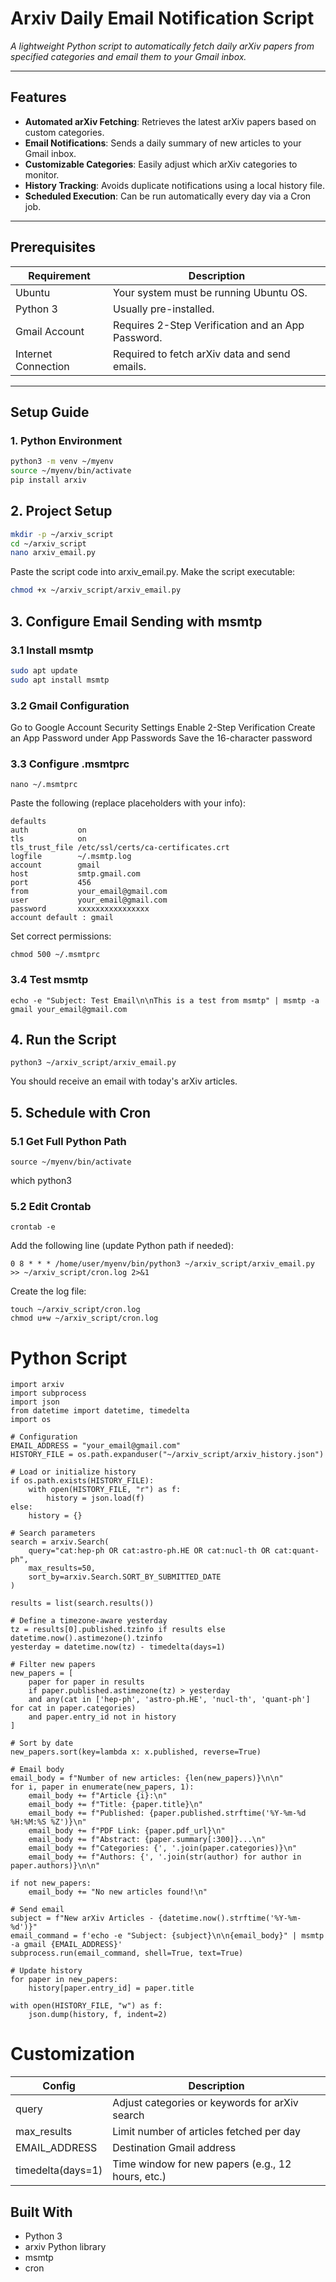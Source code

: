#  Arxiv Daily Email Notification Script

*A lightweight Python script to automatically fetch daily arXiv papers from specified categories and email them to your Gmail inbox.*

---

##  Features

- **Automated arXiv Fetching**: Retrieves the latest arXiv papers based on custom categories.
- **Email Notifications**: Sends a daily summary of new articles to your Gmail inbox.
- **Customizable Categories**: Easily adjust which arXiv categories to monitor.
- **History Tracking**: Avoids duplicate notifications using a local history file.
- **Scheduled Execution**: Can be run automatically every day via a Cron job.

---

##  Prerequisites

| Requirement             | Description                                         |
|-------------------------|-----------------------------------------------------|
| Ubuntu | Your system must be running Ubuntu OS.             |
| Python 3                | Usually pre-installed.                              |
| Gmail Account           | Requires 2-Step Verification and an App Password.   |
| Internet Connection     | Required to fetch arXiv data and send emails.       |

---

##  Setup Guide

### 1. Python Environment

```bash
python3 -m venv ~/myenv
source ~/myenv/bin/activate
pip install arxiv
```
## 2. Project Setup
```bash
mkdir -p ~/arxiv_script
cd ~/arxiv_script
nano arxiv_email.py
```
Paste the script code into arxiv_email.py.
Make the script executable:
```bash
chmod +x ~/arxiv_script/arxiv_email.py
```
## 3. Configure Email Sending with msmtp
### 3.1 Install msmtp
```bash
sudo apt update
sudo apt install msmtp
```
### 3.2 Gmail Configuration
Go to Google Account Security Settings
Enable 2-Step Verification
Create an App Password under App Passwords
Save the 16-character password

### 3.3 Configure .msmtprc
```
nano ~/.msmtprc
```
Paste the following (replace placeholders with your info):
```
defaults
auth           on
tls            on
tls_trust_file /etc/ssl/certs/ca-certificates.crt
logfile        ~/.msmtp.log
account        gmail
host           smtp.gmail.com
port           456
from           your_email@gmail.com
user           your_email@gmail.com
password       xxxxxxxxxxxxxxxx
account default : gmail
```
Set correct permissions:
```
chmod 500 ~/.msmtprc
```
### 3.4 Test msmtp
```
echo -e "Subject: Test Email\n\nThis is a test from msmtp" | msmtp -a gmail your_email@gmail.com
```
## 4. Run the Script
```
python3 ~/arxiv_script/arxiv_email.py
```
You should receive an email with today's arXiv articles.

## 5. Schedule with Cron
### 5.1 Get Full Python Path
```
source ~/myenv/bin/activate
```
which python3
### 5.2 Edit Crontab
```
crontab -e
```
Add the following line (update Python path if needed):
```
0 8 * * * /home/user/myenv/bin/python3 ~/arxiv_script/arxiv_email.py >> ~/arxiv_script/cron.log 2>&1
```
Create the log file:
```
touch ~/arxiv_script/cron.log
chmod u+w ~/arxiv_script/cron.log
```
# Python Script
```
import arxiv
import subprocess
import json
from datetime import datetime, timedelta
import os

# Configuration
EMAIL_ADDRESS = "your_email@gmail.com" 
HISTORY_FILE = os.path.expanduser("~/arxiv_script/arxiv_history.json")

# Load or initialize history
if os.path.exists(HISTORY_FILE):
    with open(HISTORY_FILE, "r") as f:
        history = json.load(f)
else:
    history = {}

# Search parameters
search = arxiv.Search(
    query="cat:hep-ph OR cat:astro-ph.HE OR cat:nucl-th OR cat:quant-ph",
    max_results=50,
    sort_by=arxiv.Search.SORT_BY_SUBMITTED_DATE
)

results = list(search.results())

# Define a timezone-aware yesterday
tz = results[0].published.tzinfo if results else datetime.now().astimezone().tzinfo
yesterday = datetime.now(tz) - timedelta(days=1)

# Filter new papers
new_papers = [
    paper for paper in results
    if paper.published.astimezone(tz) > yesterday
    and any(cat in ['hep-ph', 'astro-ph.HE', 'nucl-th', 'quant-ph'] for cat in paper.categories)
    and paper.entry_id not in history
]

# Sort by date
new_papers.sort(key=lambda x: x.published, reverse=True)

# Email body
email_body = f"Number of new articles: {len(new_papers)}\n\n"
for i, paper in enumerate(new_papers, 1):
    email_body += f"Article {i}:\n"
    email_body += f"Title: {paper.title}\n"
    email_body += f"Published: {paper.published.strftime('%Y-%m-%d %H:%M:%S %Z')}\n"
    email_body += f"PDF Link: {paper.pdf_url}\n"
    email_body += f"Abstract: {paper.summary[:300]}...\n"
    email_body += f"Categories: {', '.join(paper.categories)}\n"
    email_body += f"Authors: {', '.join(str(author) for author in paper.authors)}\n\n"

if not new_papers:
    email_body += "No new articles found!\n"

# Send email
subject = f"New arXiv Articles - {datetime.now().strftime('%Y-%m-%d')}"
email_command = f'echo -e "Subject: {subject}\n\n{email_body}" | msmtp -a gmail {EMAIL_ADDRESS}'
subprocess.run(email_command, shell=True, text=True)

# Update history
for paper in new_papers:
    history[paper.entry_id] = paper.title

with open(HISTORY_FILE, "w") as f:
    json.dump(history, f, indent=2)
```
# Customization
| Config            | Description                                         |
|-------------------------|-----------------------------------------------------|
| query| Adjust categories or keywords for arXiv search            |
| max_results               | Limit number of articles fetched per day                              |
| EMAIL_ADDRESS           | Destination Gmail address   |
| timedelta(days=1)     | Time window for new papers (e.g., 12 hours, etc.)       |

## Built With
- Python 3
- arxiv Python library
- msmtp
- cron



















